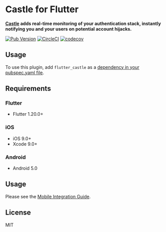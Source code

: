 # Castle for Flutter

**[Castle](https://castle.io) adds real-time monitoring of your authentication stack, instantly notifying you and your users on potential account hijacks.**

[![Pub Version](https://img.shields.io/pub/v/flutter_castle)](https://pub.dev/packages/flutter_castle)
[![CircleCI](https://img.shields.io/circleci/build/github/castle/castle-flutter/master?token=1ac87baf6b68cf1b425e8156ffc0c7497432026f)](https://circleci.com/gh/castle/castle-flutter)
[![codecov](https://codecov.io/gh/castle/castle-flutter/branch/master/graph/badge.svg?token=aH0nyqcUoV)](https://codecov.io/gh/castle/castle-flutter)

## Usage
To use this plugin, add `flutter_castle` as a [dependency in your pubspec.yaml file](https://flutter.io/platform-plugins/).

## Requirements

### Flutter
 - Flutter 1.20.0+

### iOS
 - iOS 9.0+
 - Xcode 9.0+

### Android
 - Android 5.0

## Usage

Please see the [Mobile Integration Guide](https://docs.castle.io).

## License

MIT
